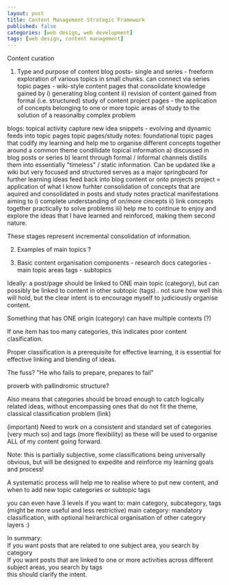 ```yaml
---
layout: post
title: Content Management Strategic Framework
published: false
categories: [web design, web development]
tags: [web design, content management]
---
```


Content curation

1) Type and purpose of content
blog posts- single and series - freeform exploration of various topics in small chunks. can connect via series
topic pages - wiki-style content pages that consolidate knowledge gained by i) generating blog content ii) revision of content gained from formal (i.e. structured) study of content
project pages - the application of concepts belonging to one or more topic areas of study to the solution of a reasonalby complex problem

blogs: topical activity
    capture new idea snippets - evolving and dynamic
    feeds into topic pages
topic pages/study notes: foundational topic pages that codify my learning and help me to organise different concepts together around a common theme
    condilidate topical information
    a) discussed in blog posts or series
    b) learnt through formal / informal channels
    distills them into essentially "timeless" / static information. Can be updated like a wiki but very focused and structured
    serves as a major springboard for further learning
    ideas feed back into blog content or onto projects
project = application of what I know
    furhter consolidation of concepts that are aquired and consolidated in posts and study notes
    practical manifestations aiming to i) complete understanding of on/more cincepts ii) link concepts together practically to solve problems
    iii) help me to continue to enjoy and explore the ideas that I have learned and reinforced, making them second nature.




These stages represent incremental consolidation of information.

2) Examples of main topics ?

3) Basic content organisation components - research docs
categories - main topic areas 
tags - subtopics

Ideally: a post/page should be linked to ONE main topic (category), but can possibly be linked to content in other subtopic (tags).. not sure how well this will hold, but the clear intent is to encourage myself to judiciously organise content.

Something that has ONE origin (category) can have multiple contexts (?)

If one item has too many categories, this indicates poor content clasification.

Proper classification is a prerequisite for effective learning, it is essential for effective linking and blending of ideas.

The fuss?
"He who fails to prepare, prepares to fail"

proverb with pallindromic structure?

Also means that categories should be broad enough to catch logically related ideas, without encompassing ones that do not fit the theme, classical classification problem (link)

(important) Need to work on a consistent and standard set of categories (very much so) and tags (more flexibility) as these will be used to organise ALL of my content going forward.

Note: this is partially subjective, some classifications being universally obvious, but will be designed to expedite and reinforce my learning goals and process!

A systematic process will help me to realise where to put new content, and when to add new topic categories or subtopic tags

you can even have 3 levels if you want to: main category, subcategory, tags (might be more useful and less restrictive)
main category: mandatory classification, with optional heirarchical organisation of other category layers :)

In summary:  
If you want posts that are related to one subject area, you search by category  
If you want posts that are linked to one or more activities across different subject areas, you search by tags  
this should clarify the intent.
